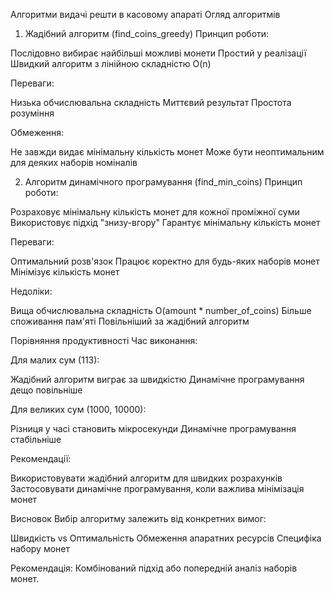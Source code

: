 Алгоритми видачі решти в касовому апараті
Огляд алгоритмів
1. Жадібний алгоритм (find_coins_greedy)
Принцип роботи:

Послідовно вибирає найбільші можливі монети
Простий у реалізації
Швидкий алгоритм з лінійною складністю O(n)

Переваги:

Низька обчислювальна складність
Миттєвий результат
Простота розуміння

Обмеження:

Не завжди видає мінімальну кількість монет
Може бути неоптимальним для деяких наборів номіналів

2. Алгоритм динамічного програмування (find_min_coins)
Принцип роботи:

Розраховує мінімальну кількість монет для кожної проміжної суми
Використовує підхід "знизу-вгору"
Гарантує мінімальну кількість монет

Переваги:

Оптимальний розв'язок
Працює коректно для будь-яких наборів монет
Мінімізує кількість монет

Недоліки:

Вища обчислювальна складність O(amount * number_of_coins)
Більше споживання пам'яті
Повільніший за жадібний алгоритм

Порівняння продуктивності
Час виконання:

Для малих сум (113):

Жадібний алгоритм виграє за швидкістю
Динамічне програмування дещо повільніше


Для великих сум (1000, 10000):

Різниця у часі становить мікросекунди
Динамічне програмування стабільніше



Рекомендації:

Використовувати жадібний алгоритм для швидких розрахунків
Застосовувати динамічне програмування, коли важлива мінімізація монет

Висновок
Вибір алгоритму залежить від конкретних вимог:

Швидкість vs Оптимальність
Обмеження апаратних ресурсів
Специфіка набору монет

Рекомендація: Комбінований підхід або попередній аналіз наборів монет.